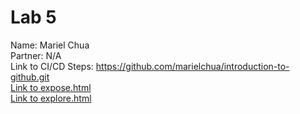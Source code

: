 # Lab 5
Name: Mariel Chua\
Partner: N/A\
Link to CI/CD Steps: https://github.com/marielchua/introduction-to-github.git \
[Link to expose.html](./root/expose.html) \
[Link to explore.html](./root/explore.html)
